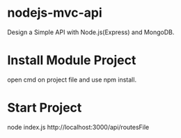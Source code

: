 # nodejs-mvc-api
Design a Simple API with Node.js(Express) and MongoDB.

# Install Module Project
open cmd on project file and use npm install.

# Start Project
node index.js
http://localhost:3000/api/routesFile
